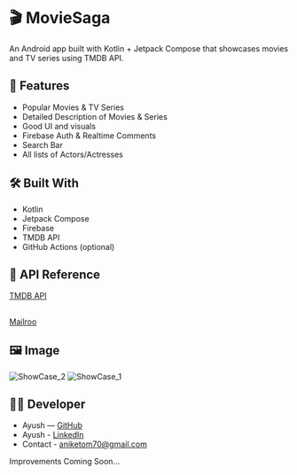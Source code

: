 # 🎬 MovieSaga

An Android app built with Kotlin + Jetpack Compose that showcases movies and TV series using TMDB API.

## 🌟 Features
- Popular Movies & TV Series
- Detailed Description of Movies & Series
- Good UI and visuals
- Firebase Auth & Realtime Comments
- Search Bar
- All lists of Actors/Actresses

## 🛠️ Built With
- Kotlin
- Jetpack Compose
- Firebase
- TMDB API
- GitHub Actions (optional)

## 🔗 API Reference
[TMDB API](https://developer.themoviedb.org/)
##
[Mailroo](https://app.maileroo.com/)

## 🖼 Image
![ShowCase_2](https://github.com/user-attachments/assets/e215e525-bfe5-4155-a639-961ffd75e78e)
![ShowCase_1](https://github.com/user-attachments/assets/32f274ca-d00e-42c8-9895-63ee092b592e)

## 👨‍💻 Developer
- Ayush — [GitHub](https://github.com/ayushingh70)
- Ayush - [LinkedIn](linkedin.com/in/ayush-singh-769b61315)
- Contact - aniketom70@gmail.com

Improvements Coming Soon...
